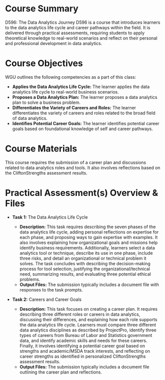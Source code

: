 # Course Summary
D596: The Data Analytics Journey D596 is a course that introduces learners to the data analytics life cycle and career pathways within the field. It is delivered through practical assessments, requiring students to apply theoretical knowledge to real-world scenarios and reflect on their personal and professional development in data analytics.
# Course Objectives 
WGU outlines the following competencies as a part of this class:
- **Applies the Data Analytics Life Cycle:** The learner applies the data analytics life cycle to real-world business scenarios.
- **Proposes a Data Analytics Plan:** The learner proposes a data analytics plan to solve a business problem.
- **Differentiates the Variety of Careers and Roles:** The learner differentiates the variety of careers and roles related to the broad field of data analytics.
- **Identifies Potential Career Goals:** The learner identifies potential career goals based on foundational knowledge of self and career pathways.
# Course Materials 
This course requires the submission of a career plan and discussions related to data analytics roles and tools. It also involves reflections based on the CliftonStrengths assessment results.
# Practical Assessment(s) Overview & Files
- **Task 1:** The Data Analytics Life Cycle
    - **Description:** This task requires describing the seven phases of the data analytics life cycle, adding personal reflections on expertise for each phase, and proposing ways to gain expertise with examples. It also involves explaining how organizational goals and missions help identify business requirements. Additionally, learners select a data analytics tool or technique, describe its use in one phase, include three risks, and detail an organizational or technical problem it solves. The task concludes with describing the decision-making process for tool selection, justifying the organizational/technical need, summarizing results, and evaluating three potential ethical problems.
  - **Output Files:** The submission typically includes a document file with responses to the task prompts.

- **Task 2:** Careers and Career Goals
    - **Description:** This task focuses on creating a career plan. It requires describing three different roles or careers in data analytics, discussing their differences, and explaining how each role supports the data analytics life cycle. Learners must compare three different data analytics disciplines as described by ProjectPro, identify three types of careers from Bureau of Labor and Statistics government data, and identify academic skills and needs for these careers. Finally, it involves identifying a potential career goal based on strengths and academic/MSDA track interests, and reflecting on career strengths as identified in personalized CliftonStrengths assessment results.
  - **Output Files:** The submission typically includes a document file outlining the career plan and reflections.
